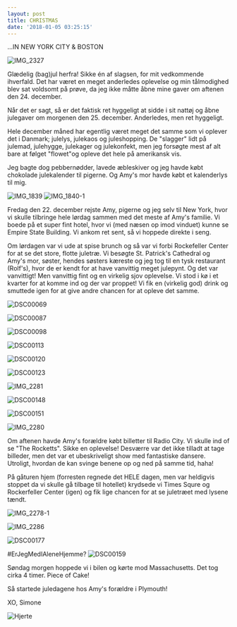 ```yaml
---
layout: post
title: CHRISTMAS
date: '2018-01-05 03:25:15'
---
```


...IN NEW YORK CITY & BOSTON 

![IMG_2327](/images/2018/01/IMG_2327.JPG)

Glædelig (bag)jul herfra!
Sikke én af slagsen, for mit vedkommende ihverfald. Det har været en meget anderledes oplevelse og min tålmodighed blev sat voldsomt på prøve, da jeg ikke måtte åbne mine gaver om aftenen den 24. december. 

Når det er sagt, så er det faktisk ret hyggeligt at sidde i sit nattøj og åbne julegaver om morgenen den 25. december. Anderledes, men ret hyggeligt. 

Hele december måned har egentlig været meget det samme som vi oplever det i Danmark; julelys, julekaos og juleshopping. De "slagger" lidt på julemad, julehygge, julekager og julekonfekt, men jeg forsøgte mest af alt bare at følget "flowet"og opleve det hele på amerikansk vis. 

Jeg bagte dog pebbernødder, lavede æbleskiver og jeg havde købt chokolade julekalender til pigerne. Og Amy's mor havde købt et kalenderlys til mig. 

![IMG_1839](/images/2018/01/IMG_1839.JPG) 
![IMG_1840-1](/images/2018/01/IMG_1840-1.JPG)

Fredag den 22. december rejste Amy, pigerne og jeg selv til New York, hvor vi skulle tilbringe hele lørdag sammen med det meste af Amy's familie. 
Vi boede på et super fint hotel, hvor vi (med næsen op imod vinduet) kunne se 
Empire State Building. Vi ankom ret sent, så vi hoppede direkte i seng. 

Om lørdagen var vi ude at spise brunch og så var vi forbi Rockefeller Center for at se det store, flotte juletræ. Vi besøgte St. Patrick's Cathedral og Amy's mor, søster, hendes søsters kæreste og jeg tog til en tysk restaurant (Rolf's), hvor de er kendt for at have vanvittig meget julepynt. Og det var vanvittigt!
Men vanvittig fint og en virkelig sjov oplevelse. Vi stod i kø i et kvarter for at komme ind og der var proppet! Vi fik en (virkelig god) drink og smuttede igen for at give andre chancen for at opleve det samme. 



![DSC00069](/images/2018/01/DSC00069.JPG)

![DSC00087](/images/2018/01/DSC00087.JPG)

![DSC00098](/images/2018/01/DSC00098.JPG)

![DSC00113](/images/2018/01/DSC00113.JPG)

![DSC00120](/images/2018/01/DSC00120.JPG)

![DSC00123](/images/2018/01/DSC00123.JPG)

![IMG_2281](/images/2018/01/IMG_2281.JPG)

![DSC00148](/images/2018/01/DSC00148.JPG)

![DSC00151](/images/2018/01/DSC00151.JPG)

![IMG_2280](/images/2018/01/IMG_2280.JPG)

Om aftenen havde Amy's forældre købt billetter til Radio City. Vi skulle ind of se "The Rocketts". Sikke en oplevelse! Desværre var det ikke tilladt at tage billeder, men det var et ubeskriveligt show med fantastiske dansere. 
Utroligt, hvordan de kan svinge benene op og ned på samme tid, haha!

På gåturen hjem (forresten regnede det HELE dagen, men var heldigvis stoppet da vi skulle gå tilbage til hotellet) krydsede vi Times Squre og Rockerfeller Center (igen) og fik lige chancen for at se juletræet med lysene tændt. 


![IMG_2278-1](/images/2018/01/IMG_2278-1.JPG)

![IMG_2286](/images/2018/01/IMG_2286.JPG)

![DSC00177](/images/2018/01/DSC00177.JPG)

#ErJegMedIAleneHjemme?
![DSC00159](/images/2018/01/DSC00159.JPG)

Søndag morgen hoppede vi i bilen og kørte mod Massachusetts. Det tog cirka 4 timer. Piece of Cake! 

Så startede juledagene hos Amy's forældre i Plymouth!

XO, Simone

![Hjerte](/images/2018/01/Hjerte.jpg)



